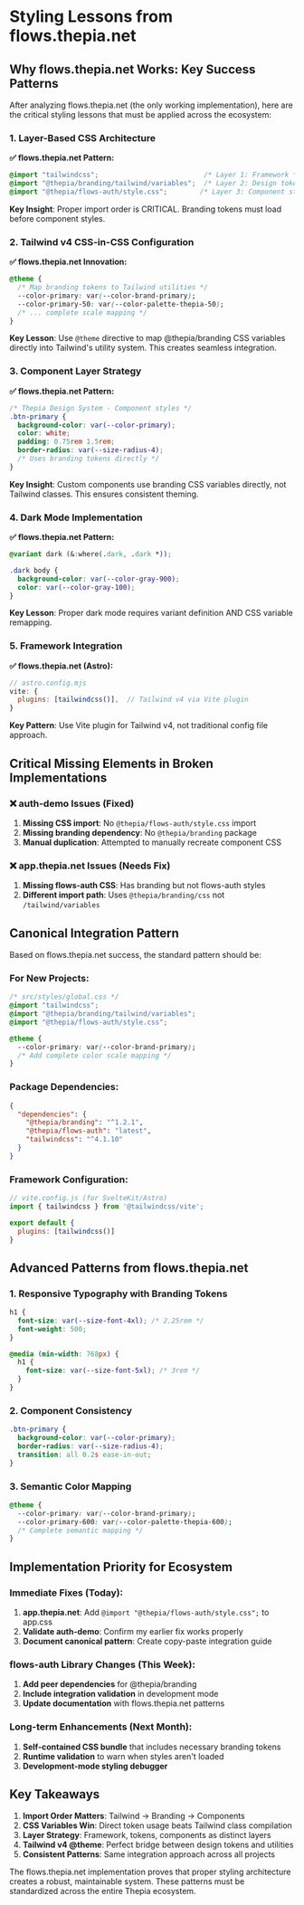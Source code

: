 # Styling Lessons from flows.thepia.net

## Why flows.thepia.net Works: Key Success Patterns

After analyzing flows.thepia.net (the only working implementation), here are the critical styling lessons that must be applied across the ecosystem:

### 1. Layer-Based CSS Architecture

**✅ flows.thepia.net Pattern:**
```css
@import "tailwindcss";                          /* Layer 1: Framework */
@import "@thepia/branding/tailwind/variables";  /* Layer 2: Design tokens */
@import "@thepia/flows-auth/style.css";        /* Layer 3: Component styles */
```

**Key Insight**: Proper import order is CRITICAL. Branding tokens must load before component styles.

### 2. Tailwind v4 CSS-in-CSS Configuration

**✅ flows.thepia.net Innovation:**
```css
@theme {
  /* Map branding tokens to Tailwind utilities */
  --color-primary: var(--color-brand-primary);
  --color-primary-50: var(--color-palette-thepia-50);
  /* ... complete scale mapping */
}
```

**Key Lesson**: Use `@theme` directive to map @thepia/branding CSS variables directly into Tailwind's utility system. This creates seamless integration.

### 3. Component Layer Strategy

**✅ flows.thepia.net Pattern:**
```css
/* Thepia Design System - Component styles */
.btn-primary {
  background-color: var(--color-primary);
  color: white;
  padding: 0.75rem 1.5rem;
  border-radius: var(--size-radius-4);
  /* Uses branding tokens directly */
}
```

**Key Insight**: Custom components use branding CSS variables directly, not Tailwind classes. This ensures consistent theming.

### 4. Dark Mode Implementation

**✅ flows.thepia.net Pattern:**
```css
@variant dark (&:where(.dark, .dark *));

.dark body {
  background-color: var(--color-gray-900);
  color: var(--color-gray-100);
}
```

**Key Lesson**: Proper dark mode requires variant definition AND CSS variable remapping.

### 5. Framework Integration

**✅ flows.thepia.net (Astro):**
```javascript
// astro.config.mjs
vite: {
  plugins: [tailwindcss()],  // Tailwind v4 via Vite plugin
}
```

**Key Pattern**: Use Vite plugin for Tailwind v4, not traditional config file approach.

## Critical Missing Elements in Broken Implementations

### ❌ auth-demo Issues (Fixed)
1. **Missing CSS import**: No `@thepia/flows-auth/style.css` import
2. **Missing branding dependency**: No `@thepia/branding` package
3. **Manual duplication**: Attempted to manually recreate component CSS

### ❌ app.thepia.net Issues (Needs Fix)
1. **Missing flows-auth CSS**: Has branding but not flows-auth styles
2. **Different import path**: Uses `@thepia/branding/css` not `/tailwind/variables`

## Canonical Integration Pattern

Based on flows.thepia.net success, the standard pattern should be:

### For New Projects:
```css
/* src/styles/global.css */
@import "tailwindcss";
@import "@thepia/branding/tailwind/variables";
@import "@thepia/flows-auth/style.css";

@theme {
  --color-primary: var(--color-brand-primary);
  /* Add complete color scale mapping */
}
```

### Package Dependencies:
```json
{
  "dependencies": {
    "@thepia/branding": "^1.2.1",
    "@thepia/flows-auth": "latest",
    "tailwindcss": "^4.1.10"
  }
}
```

### Framework Configuration:
```javascript
// vite.config.js (for SvelteKit/Astro)
import { tailwindcss } from '@tailwindcss/vite';

export default {
  plugins: [tailwindcss()]
}
```

## Advanced Patterns from flows.thepia.net

### 1. Responsive Typography with Branding Tokens
```css
h1 {
  font-size: var(--size-font-4xl); /* 2.25rem */
  font-weight: 500;
}

@media (min-width: 768px) {
  h1 {
    font-size: var(--size-font-5xl); /* 3rem */
  }
}
```

### 2. Component Consistency
```css
.btn-primary {
  background-color: var(--color-primary);
  border-radius: var(--size-radius-4);
  transition: all 0.2s ease-in-out;
}
```

### 3. Semantic Color Mapping
```css
@theme {
  --color-primary: var(--color-brand-primary);
  --color-primary-600: var(--color-palette-thepia-600);
  /* Complete semantic mapping */
}
```

## Implementation Priority for Ecosystem

### Immediate Fixes (Today):
1. **app.thepia.net**: Add `@import "@thepia/flows-auth/style.css";` to app.css
2. **Validate auth-demo**: Confirm my earlier fix works properly
3. **Document canonical pattern**: Create copy-paste integration guide

### flows-auth Library Changes (This Week):
1. **Add peer dependencies** for @thepia/branding
2. **Include integration validation** in development mode
3. **Update documentation** with flows.thepia.net patterns

### Long-term Enhancements (Next Month):
1. **Self-contained CSS bundle** that includes necessary branding tokens
2. **Runtime validation** to warn when styles aren't loaded
3. **Development-mode styling debugger**

## Key Takeaways

1. **Import Order Matters**: Tailwind → Branding → Components
2. **CSS Variables Win**: Direct token usage beats Tailwind class compilation
3. **Layer Strategy**: Framework, tokens, components as distinct layers
4. **Tailwind v4 @theme**: Perfect bridge between design tokens and utilities
5. **Consistent Patterns**: Same integration approach across all projects

The flows.thepia.net implementation proves that proper styling architecture creates a robust, maintainable system. These patterns must be standardized across the entire Thepia ecosystem.